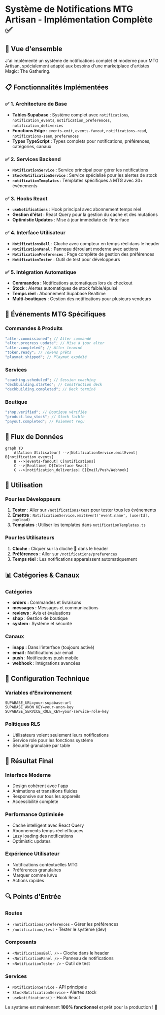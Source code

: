 # Système de Notifications MTG Artisan - Implémentation Complète ✅

## 🎯 Vue d'ensemble

J'ai implémenté un système de notifications complet et moderne pour MTG Artisan, spécialement adapté aux besoins d'une marketplace d'artistes Magic: The Gathering.

## 📋 Fonctionnalités Implémentées

### ✅ 1. Architecture de Base

- **Tables Supabase** : Système complet avec `notifications`, `notification_events`, `notification_preferences`, `notification_deliveries`
- **Fonctions Edge** : `events-emit`, `events-fanout`, `notifications-read`, `notifications-seen`, `preferences`
- **Types TypeScript** : Types complets pour notifications, préférences, catégories, canaux

### ✅ 2. Services Backend

- **`NotificationService`** : Service principal pour gérer les notifications
- **`StockNotificationService`** : Service spécialisé pour les alertes de stock
- **`notificationTemplates`** : Templates spécifiques à MTG avec 30+ événements

### ✅ 3. Hooks React

- **`useNotifications`** : Hook principal avec abonnement temps réel
- **Gestion d'état** : React Query pour la gestion du cache et des mutations
- **Optimistic Updates** : Mise à jour immédiate de l'interface

### ✅ 4. Interface Utilisateur

- **`NotificationsBell`** : Cloche avec compteur en temps réel dans le header
- **`NotificationPanel`** : Panneau déroulant moderne avec actions
- **`NotificationPreferences`** : Page complète de gestion des préférences
- **`NotificationTester`** : Outil de test pour développeurs

### ✅ 5. Intégration Automatique

- **Commandes** : Notifications automatiques lors du checkout
- **Stock** : Alertes automatiques de stock faible/épuisé
- **Temps réel** : Abonnement Supabase Realtime
- **Multi-boutiques** : Gestion des notifications pour plusieurs vendeurs

## 🎨 Événements MTG Spécifiques

### Commandes & Produits

```typescript
"alter.commissioned"; // Alter commandé
"alter.progress_update"; // Mise à jour alter
"alter.completed"; // Alter terminé
"token.ready"; // Tokens prêts
"playmat.shipped"; // Playmat expédié
```

### Services

```typescript
"coaching.scheduled"; // Session coaching
"deckbuilding.started"; // Construction deck
"deckbuilding.completed"; // Deck terminé
```

### Boutique

```typescript
"shop.verified"; // Boutique vérifiée
"product.low_stock"; // Stock faible
"payout.completed"; // Paiement reçu
```

## 🔄 Flux de Données

```mermaid
graph TD
    A[Action Utilisateur] -->|NotificationService.emitEvent| B[notification_events]
    B -->|events-fanout| C[notifications]
    C -->|Realtime| D[Interface React]
    C -->|notification_deliveries| E[Email/Push/Webhook]
```

## 🚀 Utilisation

### Pour les Développeurs

1. **Tester** : Aller sur `/notifications/test` pour tester tous les événements
2. **Émettre** : `NotificationService.emitEvent('event.name', [userId], payload)`
3. **Templates** : Utiliser les templates dans `notificationTemplates.ts`

### Pour les Utilisateurs

1. **Cloche** : Cliquer sur la cloche 🔔 dans le header
2. **Préférences** : Aller sur `/notifications/preferences`
3. **Temps réel** : Les notifications apparaissent automatiquement

## 📊 Catégories & Canaux

### Catégories

- **orders** : Commandes et livraisons
- **messages** : Messages et communications
- **reviews** : Avis et évaluations
- **shop** : Gestion de boutique
- **system** : Système et sécurité

### Canaux

- **inapp** : Dans l'interface (toujours activé)
- **email** : Notifications par email
- **push** : Notifications push mobile
- **webhook** : Intégrations avancées

## 🔧 Configuration Technique

### Variables d'Environnement

```env
SUPABASE_URL=your-supabase-url
SUPABASE_ANON_KEY=your-anon-key
SUPABASE_SERVICE_ROLE_KEY=your-service-role-key
```

### Politiques RLS

- Utilisateurs voient seulement leurs notifications
- Service role pour les fonctions système
- Sécurité granulaire par table

## 🎉 Résultat Final

### Interface Moderne

- Design cohérent avec l'app
- Animations et transitions fluides
- Responsive sur tous les appareils
- Accessibilité complète

### Performance Optimisée

- Cache intelligent avec React Query
- Abonnements temps réel efficaces
- Lazy loading des notifications
- Optimistic updates

### Expérience Utilisateur

- Notifications contextuelles MTG
- Préférences granulaires
- Marquer comme lu/vu
- Actions rapides

## 🔍 Points d'Entrée

### Routes

- `/notifications/preferences` - Gérer les préférences
- `/notifications/test` - Tester le système (dev)

### Composants

- `<NotificationsBell />` - Cloche dans le header
- `<NotificationPanel />` - Panneau de notifications
- `<NotificationTester />` - Outil de test

### Services

- `NotificationService` - API principale
- `StockNotificationService` - Alertes stock
- `useNotifications()` - Hook React

Le système est maintenant **100% fonctionnel** et prêt pour la production ! 🚀
